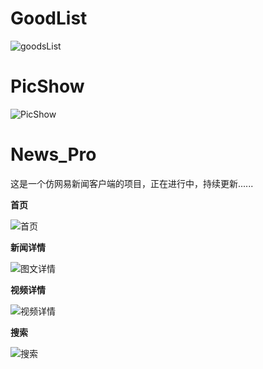 # GoodList
![goodsList](https://github.com/manofit/ScreenPics/blob/master/PicShow%26GoodsLIst/goodsList.png)

# PicShow
![PicShow](https://github.com/manofit/ScreenPics/blob/master/PicShow%26GoodsLIst/pic_show.gif)

# News_Pro
这是一个仿网易新闻客户端的项目，正在进行中，持续更新......

**首页**

![首页](https://github.com/manofit/ScreenPics/blob/master/News_Pro_Pics/%E9%A6%96%E9%A1%B5.gif)

**新闻详情**

![图文详情](https://github.com/manofit/ScreenPics/blob/master/News_Pro_Pics/%E5%9B%BE%E6%96%87%E8%AF%A6%E6%83%85.gif)

**视频详情**

![视频详情](https://github.com/manofit/ScreenPics/blob/master/News_Pro_Pics/%E8%A7%86%E9%A2%91%E8%AF%A6%E6%83%85.gif)

**搜索**

![搜索](https://github.com/manofit/ScreenPics/blob/master/News_Pro_Pics/%E6%90%9C%E7%B4%A2.gif)
